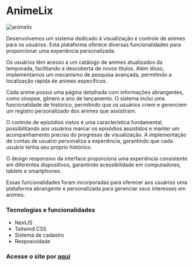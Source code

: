 # AnimeLix

![animelix](https://github.com/douglasjosebarboza/animelix-next/assets/86023441/db7cd5af-4c80-4806-924b-01a96907dfd5)

Desenvolvemos um sistema dedicado à visualização e controle de animes para os usuários. Esta plataforma oferece diversas funcionalidades para proporcionar uma experiência personalizada.

Os usuários têm acesso a um catálogo de animes atualizados da temporada, facilitando a descoberta de novos títulos. Além disso, implementamos um mecanismo de pesquisa avançada, permitindo a localização rápida de animes específicos.

Cada anime possui uma página detalhada com informações abrangentes, como sinopse, gênero e ano de lançamento. O sistema inclui uma funcionalidade de histórico, permitindo que os usuários criem e gerenciem um registro personalizado dos animes que assistiram.

O controle de episódios vistos é uma característica fundamental, possibilitando aos usuários marcar os episódios assistidos e manter um acompanhamento preciso do progresso de visualização. A implementação de contas de usuário personaliza a experiência, garantindo que cada usuário tenha seu próprio histórico.

O design responsivo da interface proporciona uma experiência consistente em diferentes dispositivos, garantindo acessibilidade em computadores, tablets e smartphones.

Essas funcionalidades foram incorporadas para oferecer aos usuários uma plataforma abrangente e personalizada para gerenciar seus interesses em animes.

### Tecnologias e funcionalidades
- NextJS
- Tailwind CSS
- Sistema de cadastro
- Resposividade

### Acesse o site por [aqui](https://animelix-next-byarcaz2k-douglasjosebarboza.vercel.app/)
